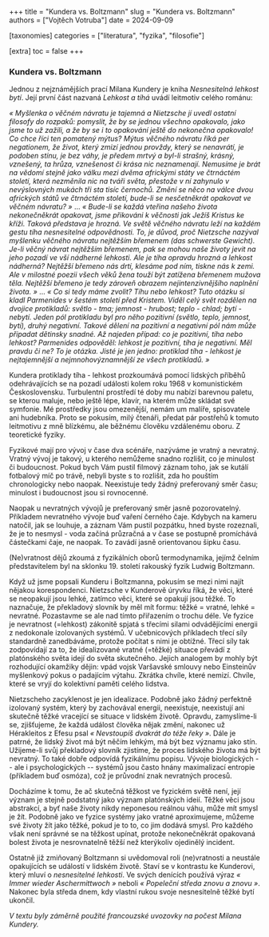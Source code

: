 +++
title = "Kundera vs. Boltzmann"
slug = "Kundera vs. Boltzmann"
authors = ["Vojtěch Votruba"]
date = 2024-09-09

[taxonomies]
categories = ["literatura", "fyzika", "filosofie"]

[extra]
toc = false
+++

### Kundera vs. Boltzmann

Jednou z nejznámějších prací Milana Kundery je kniha *Nesnesitelná lehkost bytí*. Její první část nazvaná *Lehkost a tíhá* uvádí leitmotiv celého románu:

*« Myšlenka o věčném návratu je tajemná a Nietzsche jí uvedl ostatní filosofy do rozpaků: pomyslit, že by se jednou všechno opakovalo, jako jsme to už zažili, a že by se i to opakování ještě do nekonečna opakovalo! Co chce říci ten pomatený mýtus?
Mýtus věčného návratu říká per negationem, že život, který zmizí jednou provždy, který se nenavrátí, je podoben stínu, je bez váhy, je předem mrtvý a byl-li strašný, krásný, vznešený, ta hrůza, vznešenost či krása nic neznamenají. Nemusíme je brát na vědomí stejně jako válku mezi dvěma africkými státy ve čtrnáctém století, která nezměnila nic na tváři světa, přestože v ní zahynulo v nevýslovných mukách tři sta tisíc černochů.
Změní se něco na válce dvou afrických států ve čtrnáctém století, bude-li se nesčetněkrát opakovat ve věčném návratu? »*
...
*« Bude-li se každá vteřina našeho života nekonečněkrát opakovat, jsme přikováni k věčnosti jak Ježíš Kristus ke kříži. Taková představa je hrozná. Ve světě věčného návratu leží na každém gestu tíha nesnesitelné odpovědnosti. To, je důvod, proč Nietzsche nazýval myšlenku věčného návratu nejtěžším břemenem (das schwerste Gewicht).
Je-li věčný návrat nejtěžším břemenem, pak se mohou naše životy jevit na jeho pozadí ve vší nádherné lehkosti. Ale je tíha opravdu hrozná a lehkost nádherná? Nejtěžší břemeno nás drtí, klesáme pod ním, tiskne nás k zemi. Ale v milostné poezii všech věků žena touží být zatížena břemenem mužova těla. Nejtěžší břemeno je tedy zároveň obrazem nejintenzivnějšího naplnění života. »*
...
*« Co si tedy máme zvolit? Tíhu nebo lehkost?
Tuto otázku si kladl Parmenides v šestém století před Kristem. Viděl celý svět rozdělen na dvojice protikladů: světlo - tma; jemnost - hrubost; teplo - chlad; bytí - nebytí. Jeden pól protikladu byl pro něho pozitivní (světlo, teplo, jemnost, bytí), druhý negativní. Takové dělení na pozitivní a negativní pól nám může připadat dětinsky snadné. Až najeden případ: co je pozitivní, tíha nebo lehkost? Parmenides odpověděl: lehkost je pozitivní, tíha je negativní.
Měl pravdu či ne? To je otázka. Jisté je jen jedno: protiklad tíha - lehkost je nejtajemnější a nejmnohovýznamnější ze všech protikladů. »*

Kundera protiklady tíha - lehkost prozkoumává pomocí lidských příběhů odehrávajících se na pozadí události kolem roku 1968 v komunistickém Československu. Turbulentní prostředí té doby mu nabízí barevnou paletu, se kterou maluje, nebo ještě lépe, klavír, na kterém může skládat své symfonie. 
Mé prostředky jsou omezenější, nemám um malíře, spisovatele ani hudebníka. Proto se pokusím, milý čtenáři, předat pár postřehů k tomuto leitmotivu z mně blízkému, ale běžnému člověku vzdálenému oboru. Z teoretické fyziky.

Fyzikové mají pro vývoj v čase dva scénáře, nazýváme je vratný a nevratný. Vratný vývoj je takový, u kterého nemůžeme snadno rozlišit, co je minulost či budoucnost. Pokud bych Vám pustil filmový záznam toho, jak se kutálí fotbalový míč po trávě, nebyli byste s to rozlišit, zda ho pouštím chronologicky nebo naopak. Neexistuje tedy žádný preferovaný směr času; minulost i budoucnost jsou si rovnocenné.

Naopak u nevratných vývojů je preferovaný směr jasně pozorovatelný. Příkladem nevratného vývoje buď vaření černého čaje. Kdybych na kameru natočil, jak se louhuje, a záznam Vám pustil pozpátku, hned byste rozeznali, že je to nesmysl - voda začíná průzračná a v čase se postupně promíchává částečkami čaje, ne naopak. To zavádí jasně orientovanou šipku času.

(Ne)vratnost dějů zkoumá z fyzikálních oborů termodynamika, jejímž čelním představitelem byl na sklonku 19. století rakouský fyzik Ludwig Boltzmann.

Když už jsme popsali Kunderu i Boltzmanna, pokusím se mezi nimi najít nějakou korespondenci. Nietzsche v Kunderově úryvku říká, že věci, které se neopakují jsou lehké, zatímco věci, které se opakují jsou těžké. To naznačuje, že překladový slovník by měl mít formu: těžké = vratné, lehké = nevratné. Pozastavme se ale nad tímto přiřazením o trochu déle. Ve fyzice je nevratnost (=lehkost) zákonitě spjatá s třecími silami odvádějícími energii z nedokonale izolovaných systémů. V učebnicových příkladech třecí síly standardně zanedbáváme, protože počítat s nimi je obtížné. Třecí síly tak zodpovídají za to, že idealizované vratné (=těžké) situace převádí z platónského světa idejí do světa skutečného. Jejich analogem by mohly být rozhodující okamžiky dějin: vpád vojsk Varšavské smlouvy nebo Einsteinův myšlenkový pokus o padajícím výtahu. Zkrátka chvíle, které nemizí. Chvíle, které se vryjí do kolektivní paměti celého lidstva.

Nietzscheho zacyklenost je jen idealizace. Podobně jako žádný perfektně izolovaný systém, který by zachovával energii, neexistuje, neexistují ani skutečně těžké vracející se situace v lidském životě. Opravdu, zamyslíme-li se, zjišťujeme, že každá událost člověka nějak změní, nakonec už Hérakleitos z Efesu psal *« Nevstoupíš dvakrát do téže řeky »*. Dále je patrné, že lidský život má být něčím lehkým, má být bez významu jako stín. Užijeme-li svůj překladový slovník zjistíme, že proces lidského života má být nevratný. To také dobře odpovídá fyzikálnímu popisu. Vývoje biologických -- ale i psychologických -- systémů jsou často hnány maximalizací entropie (příkladem buď osmóza), což je průvodní znak nevratných procesů.

Docházíme k tomu, že ač skutečná těžkost ve fyzickém světě není, její význam je stejně podstatný jako význam platónských ideií. Těžké věci jsou abstrakcí, a byť naše životy nikdy neponesou reálnou váhu, může mít smysl je žít. Podobně jako ve fyzice systémy jako vratné aproximujeme, můžeme své životy žít jako těžké, pokud je to to, co jim dodává smysl. Pro každého však není správné se na těžkost upínat, protože nekonečněkrát opakovaná bolest života je nesrovnatelně těžší než kterýkoliv ojedinělý incident.

Ostatně již zmiňovaný Boltzmann si uvědomoval roli (ne)vratnosti a neustále opakujících se událostí v lidském životě. Staví se v kontrastu ke Kunderovi, který mluví o *nesnesitelné lehkosti*. Ve svých denících používá výraz *« Immer wieder Aschermittwoch »* neboli *« Popeleční středa znovu a znovu »*. 
Nakonec byla středa dnem, kdy vlastní rukou svoje nesnesitelně těžké bytí ukončil.

*V textu byly záměrně použité francouzské uvozovky na počest Milana Kundery.*
